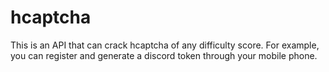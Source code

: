 # hcaptcha
This is an API that can crack hcaptcha of any difficulty score. For example, you can register and generate a discord token through your mobile phone.
